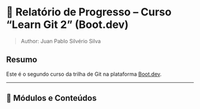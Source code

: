 # 📘 Relatório de Progresso – Curso “Learn Git 2” (Boot.dev)
> Author: Juan Pablo Silvério Silva

## Resumo

Este é o segundo curso da trilha de Git na plataforma [Boot.dev](https://boot.dev).

---

## 🧩 Módulos e Conteúdos



